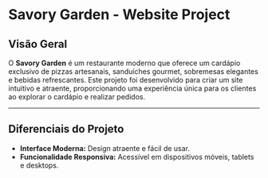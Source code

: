 # Savory Garden - Website Project

## **Visão Geral**
O **Savory Garden** é um restaurante moderno que oferece um cardápio exclusivo de pizzas artesanais, sanduíches gourmet, sobremesas elegantes e bebidas refrescantes. Este projeto foi desenvolvido para criar um site intuitivo e atraente, proporcionando uma experiência única para os clientes ao explorar o cardápio e realizar pedidos.

---

## **Diferenciais do Projeto**
- **Interface Moderna:** Design atraente e fácil de usar.
- **Funcionalidade Responsiva:** Acessível em dispositivos móveis, tablets e desktops.
